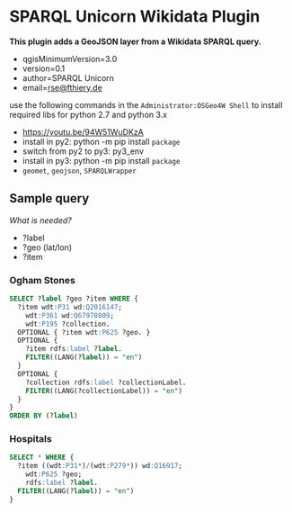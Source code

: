 # SPARQL Unicorn Wikidata Plugin

**This plugin adds a GeoJSON layer from a Wikidata SPARQL query.**

* qgisMinimumVersion=3.0
* version=0.1
* author=SPARQL Unicorn
* email=rse@fthiery.de

use the following commands in the `Administrator:OSGeo4W Shell` to install required libs for python 2.7 and python 3.x

* https://youtu.be/94W51WuDKzA
 * install in py2: python -m pip install `package`
 * switch from py2 to py3: py3_env
 * install in py3: python -m pip install `package`
* `geomet`, `geojson`, `SPARQLWrapper`

## Sample query

*What is needed?*

* ?label
* ?geo (lat/lon)
* ?item

### Ogham Stones

```sql
SELECT ?label ?geo ?item WHERE {
  ?item wdt:P31 wd:Q2016147;
    wdt:P361 wd:Q67978809;
    wdt:P195 ?collection.
  OPTIONAL { ?item wdt:P625 ?geo. }
  OPTIONAL {
    ?item rdfs:label ?label.
    FILTER((LANG(?label)) = "en")
  }
  OPTIONAL {
    ?collection rdfs:label ?collectionLabel.
    FILTER((LANG(?collectionLabel)) = "en")
  }
}
ORDER BY (?label)
```

### Hospitals

```sql
SELECT * WHERE {
  ?item ((wdt:P31*)/(wdt:P279*)) wd:Q16917;
    wdt:P625 ?geo;
    rdfs:label ?label.
  FILTER((LANG(?label)) = "en")
}
```
